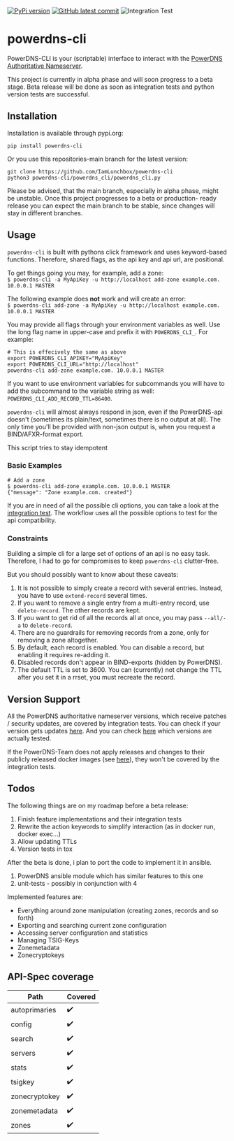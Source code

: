 [![PyPi version](https://badgen.net/pypi/v/powerdns-cli/)](ttps://pypi.org/project/powerdns-cli/)
[![GitHub latest commit](https://badgen.net/github/last-commit/IamLunchbox/powerdns-cli)](https://github.com/IamLunchbox/powerdns-cli/commits)
![Integration Test](https://github.com/IamLunchbox/powerdns-cli/actions/workflows/integration.yml/badge.svg)

# powerdns-cli
PowerDNS-CLI is your (scriptable) interface to interact with the
[PowerDNS Authoritative Nameserver](https://doc.powerdns.com/authoritative/).

This project is currently in alpha phase and will soon progress to a beta stage.
Beta release will be done as soon as integration tests and python version tests
are successful.

## Installation
Installation is available through pypi.org:

`pip install powerdns-cli`

Or you use this repositories-main branch for the latest version:

```shell
git clone https://github.com/IamLunchbox/powerdns-cli
python3 powerdns-cli/powerdns_cli/powerdns_cli.py
```

Please be advised, that the main branch, especially in alpha phase, might be
unstable. Once this project progresses to a beta or production-
ready release you can expect the main branch to be stable, since changes will
stay in different branches.

## Usage
`powerdns-cli` is built with pythons click framework and uses keyword-based functions.
Therefore, shared flags, as the api key and api url, are positional.  

To get things going you may, for example, add a zone:  
`$ powerdns-cli -a MyApiKey -u http://localhost add-zone example.com. 10.0.0.1 MASTER`

The following example does **not** work and will create an error:  
`$ powerdns-cli add-zone -a MyApiKey -u http://localhost example.com. 10.0.0.1 MASTER`


You may provide all flags through your environment variables as well. Use the long
flag name in upper-case and prefix it with `POWERDNS_CLI_`. For example:

```shell
# This is effecively the same as above
export POWERDNS_CLI_APIKEY="MyApiKey"
export POWERDNS_CLI_URL="http://localhost"
powerdns-cli add-zone example.com. 10.0.0.1 MASTER
```

If you want to use environment variables for subcommands you will have to add
the subcommand to the variable string as well:  
`POWERDNS_CLI_ADD_RECORD_TTL=86400`.

`powerdns-cli` will almost always respond in json, even if the PowerDNS-api doesn't
(sometimes its plain/text, sometimes there is no output at all).
The only time you'll be provided with non-json output is, when you request a
BIND/AFXR-format export.

This script tries to stay idempotent
### Basic Examples
```shell
# Add a zone
$ powerdns-cli add-zone example.com. 10.0.0.1 MASTER
{"message": "Zone example.com. created"}
```

If you are in need of all the possible cli options, you can take a look
at the [integration test](https://github.com/IamLunchbox/powerdns-cli/blob/main/.github/workflows/integration.yml).
The workflow uses all the possible options to test for the api compatibility.

### Constraints
Building a simple cli for a large set of options of an api is no easy task.
Therefore, I had to go for compromises to keep `powerdns-cli` clutter-free.

But you should possibly want to know about these caveats:
1. It is not possible to simply create a record with several entries. Instead, you have to use `extend-record` several times.
2. If you want to remove a single entry from a multi-entry record, use `delete-record`. The other records are kept.
3. If you want to get rid of all the records all at once, you may pass `--all/-a` to `delete-record`.
4. There are no guardrails for removing records from a zone, only for removing a zone altogether.
5. By default, each record is enabled. You can disable a record, but enabling it requires re-adding it.
6. Disabled records don't appear in BIND-exports (hidden by PowerDNS).
7. The default TTL is set to 3600. You can (currently) not change the TTL after you set it in a rrset, you must recreate the record.

## Version Support
All the PowerDNS authoritative nameserver versions, which receive
patches / security updates, are covered by integration tests. You can check if
your version gets updates [here](https://doc.powerdns.com/authoritative/appendices/EOL.html).
And you can check [here](https://github.com/IamLunchbox/powerdns-cli/blob/main/.github/workflows/integration.yml) which versions are actually tested.

If the PowerDNS-Team does not apply releases and changes to their publicly
released docker images (see [here](https://hub.docker.com/r/powerdns/)), they
won't be covered by the integration tests.

## Todos
The following things are on my roadmap before a beta release:
1. Finish feature implementations and their integration tests
2. Rewrite the action keywords to simplify interaction (as in docker run, docker exec...) 
3. Allow updating TTLs
4. Version tests in tox

After the beta is done, i plan to port the code to implement it in ansible.
1. PowerDNS ansible module which has similar features to this one
2. unit-tests - possibly in conjunction with 4

Implemented features are:
- Everything around zone manipulation (creating zones, records and so forth)
- Exporting and searching current zone configuration
- Accessing server configuration and statistics
- Managing TSIG-Keys
- Zonemetadata
- Zonecryptokeys

## API-Spec coverage

| Path          | Covered            |
|---------------|--------------------|
| autoprimaries | :heavy_check_mark: |
| config        | :heavy_check_mark: |
| search        | :heavy_check_mark: |
| servers       | :heavy_check_mark: |
| stats         | :heavy_check_mark: |
| tsigkey       | :heavy_check_mark: |
| zonecryptokey | :heavy_check_mark: |
| zonemetadata  | :heavy_check_mark: |
| zones         | :heavy_check_mark: |
